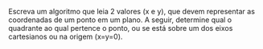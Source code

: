 Escreva um algoritmo que leia 2 valores (x e y), que devem representar as coordenadas 
de um ponto em um plano. A seguir, determine qual o quadrante ao qual pertence o 
ponto, ou se está sobre um dos eixos cartesianos ou na origem (x=y=0).